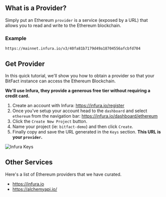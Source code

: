 ## What is a Provider?
Simply put an Ethereum `provider` is a service (exposed by a URL) that allows you to read and write to the Ethereum blockchain. 

### Example
```
https://mainnet.infura.io/v3/40fa81b7179d49a18704556afcbfd704
```

## Get Provider
In this quick tutorial, we'll show you how to obtain a provider so that your BitFact instance can access the Ethereum Blockchain.

**We'll use Infura, they provide a generous free tier without requiring a credit card.**

1. Create an account with Infura: https://infura.io/register 
2. Once you've setup your account head to the `dashboard` and select `ethereum` from the navigation bar: https://infura.io/dashboard/ethereum
3. Click the `Create New Project` button.
4. Name your project (ie: `bitfact-demo`) and then click `Create`.
5. Finally copy and save the URL generated in the `Keys` section. **This URL is your `provider`.**

<img src="./images/infurakeys.png" alt="Infura Keys" title="Infura Keys" />

## Other Services
Here's a list of Ethereum providers that we have curated.
- https://infura.io
- https://alchemyapi.io/
